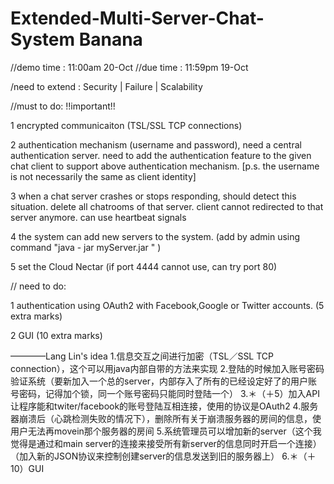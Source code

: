 
# Extended-Multi-Server-Chat-System   Banana


//demo time : 11:00am 20-Oct
//due time  : 11:59pm 19-Oct

/need to extend : Security | Failure | Scalability

//must to do: !!important!!

1 encrypted communicaiton (TSL/SSL TCP connections)

2 authentication mechanism (username and password), need a central authentication server.
    need to add the authentication feature to the given chat client to support above authentication mechanism.
    [p.s. the username is not necessarily the same as client identity]
    
3 when a chat server crashes or stops responding, should detect this situation. delete all chatrooms of that server. client cannot redirected to that server anymore.
   can use heartbeat signals

4 the system can add new servers to the system. (add by admin using command "java - jar myServer.jar <any arguments>" ) 

5 set the Cloud Nectar (if port 4444 cannot use, can try port 80)

// need to do:

1 authentication using OAuth2 with Facebook,Google or Twitter accounts. (5 extra marks)

2 GUI (10 extra marks)


————Lang Lin's idea
1.信息交互之间进行加密（TSL／SSL TCP connection），这个可以用java内部自带的方法来实现
2.登陆的时候加入账号密码验证系统（要新加入一个总的server，内部存入了所有的已经设定好了的用户账号密码，记得加个锁，同一个账号密码只能同时登陆一个）
3.＊（＋5）加入API让程序能和twiter/facebook的账号登陆互相连接，使用的协议是OAuth2
4.服务器崩溃后（心跳检测失败的情况下），删除所有关于崩溃服务器的房间的信息，使用户无法再movein那个服务器的房间
5.系统管理员可以增加新的server（这个我觉得是通过和main server的连接来接受所有新server的信息同时开启一个连接）（加入新的JSON协议来控制创建server的信息发送到旧的服务器上）
6.＊（＋10）GUI
